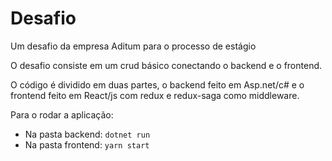 # Desafio
Um desafio da empresa Aditum para o processo de estágio

O desafio consiste em um crud básico conectando o backend e o frontend.

O código é dividido em duas partes, o backend feito em Asp.net/c# e o frontend feito em React/js com redux e redux-saga como middleware.

Para o rodar a aplicação:

- Na pasta backend: `dotnet run`
- Na pasta frontend: `yarn start`


